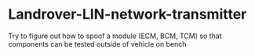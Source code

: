 # Landrover-LIN-network-transmitter
Try to figure out how to spoof a module (ECM, BCM, TCM) so that components can be tested outside of vehicle on bench
